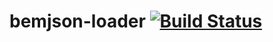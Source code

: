 # bemjson-loader [![Build Status](https://travis-ci.org/shkarupa-alex/bemjson-loader.svg?branch=master)](https://travis-ci.org/shkarupa-alex/bemjson-loader)
